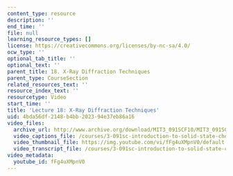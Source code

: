 ```yaml
---
content_type: resource
description: ''
end_time: ''
file: null
learning_resource_types: []
license: https://creativecommons.org/licenses/by-nc-sa/4.0/
ocw_type: ''
optional_tab_title: ''
optional_text: ''
parent_title: 18. X-Ray Diffraction Techniques
parent_type: CourseSection
related_resources_text: ''
resource_index_text: ''
resourcetype: Video
start_time: ''
title: 'Lecture 18: X-Ray Diffraction Techniques'
uid: 4bda56df-2148-b4bb-2023-94e37eb86a16
video_files:
  archive_url: http://www.archive.org/download/MIT3_091SCF10/MIT3_091SCF10lec18_300k.mp4
  video_captions_file: /courses/3-091sc-introduction-to-solid-state-chemistry-fall-2010/9d192abe8cf655b98b2f1832460c947a_fFg4uXMpnV0.vtt
  video_thumbnail_file: https://img.youtube.com/vi/fFg4uXMpnV0/default.jpg
  video_transcript_file: /courses/3-091sc-introduction-to-solid-state-chemistry-fall-2010/ab24775023c1742046c242be598d877e_fFg4uXMpnV0.pdf
video_metadata:
  youtube_id: fFg4uXMpnV0
---
```

